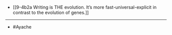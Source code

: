 - [[9-4b2a Writing is THE evolution. It’s more fast-universal-explicit in contrast to the evolution of genes.]]
---
- #Ayache
